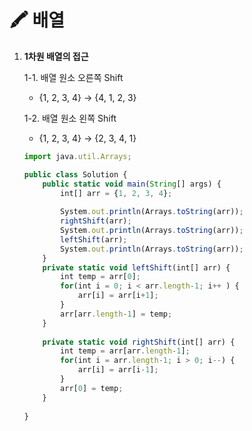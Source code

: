 # 🖍️ 배열

1. **1차원 배열의 접근**
    
    1-1. 배열 원소 오른쪽 Shift
    
    - {1, 2, 3, 4} → {4, 1, 2, 3}
    
    1-2. 배열 원소 왼쪽 Shift
    
    - {1, 2, 3, 4} → {2, 3, 4, 1}
    
    ```jsx
    import java.util.Arrays;
    
    public class Solution {
    	public static void main(String[] args) {
    		int[] arr = {1, 2, 3, 4};
    		
    		System.out.println(Arrays.toString(arr));
    		rightShift(arr);
    		System.out.println(Arrays.toString(arr));
    		leftShift(arr);
    		System.out.println(Arrays.toString(arr));
    	}
    	private static void leftShift(int[] arr) {
    		int temp = arr[0];
    		for(int i = 0; i < arr.length-1; i++ ) {
    			arr[i] = arr[i+1];
    		}
    		arr[arr.length-1] = temp;
    	}
    	
    	private static void rightShift(int[] arr) {
    		int temp = arr[arr.length-1];
    		for(int i = arr.length-1; i > 0; i--) {
    			arr[i] = arr[i-1];
    		}
    		arr[0] = temp;
    	}
    	
    }
    ```
